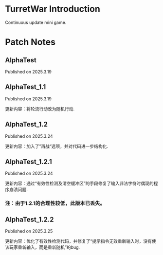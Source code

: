 # TurretWar Introduction
Continuous update mini game.
# Patch Notes
## AlphaTest
Published on 2025.3.19
## AlphaTest_1.1
Published on 2025.3.19

更新内容：将轮流行动改为随机行动.
## AlphaTest_1.2
Published on 2025.3.24

更新内容：加入了”再战“选项，并对代码进一步结构化.
## AlphaTest_1.2.1
Published on 2025.3.24

更新内容：通过“有效性检测及清空缓冲区”的手段修复了输入非法字符时偶现的程序崩溃问题.
### 注：由于1.2.1的合理性较低，此版本已丢失。
## AlphaTest_1.2.2
Published on 2025.3.25

更新内容：优化了有效性检测代码，并修复了“提示指令无效重新输入时，没有使该玩家重新输入，而是重新随机”的bug.
